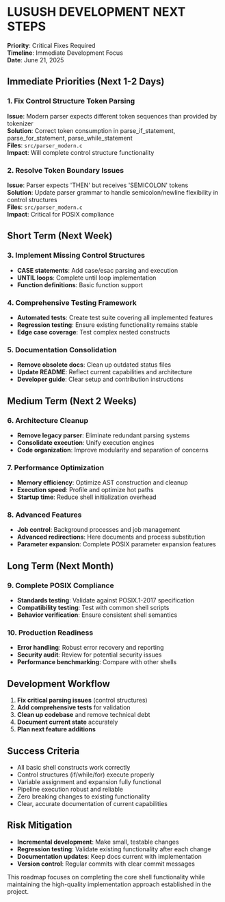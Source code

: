 # LUSUSH DEVELOPMENT NEXT STEPS

**Priority**: Critical Fixes Required  
**Timeline**: Immediate Development Focus  
**Date**: June 21, 2025

## Immediate Priorities (Next 1-2 Days)

### 1. Fix Control Structure Token Parsing
**Issue**: Modern parser expects different token sequences than provided by tokenizer  
**Solution**: Correct token consumption in parse_if_statement, parse_for_statement, parse_while_statement  
**Files**: `src/parser_modern.c`  
**Impact**: Will complete control structure functionality

### 2. Resolve Token Boundary Issues
**Issue**: Parser expects 'THEN' but receives 'SEMICOLON' tokens  
**Solution**: Update parser grammar to handle semicolon/newline flexibility in control structures  
**Files**: `src/parser_modern.c`  
**Impact**: Critical for POSIX compliance

## Short Term (Next Week)

### 3. Implement Missing Control Structures
- **CASE statements**: Add case/esac parsing and execution
- **UNTIL loops**: Complete until loop implementation
- **Function definitions**: Basic function support

### 4. Comprehensive Testing Framework
- **Automated tests**: Create test suite covering all implemented features
- **Regression testing**: Ensure existing functionality remains stable
- **Edge case coverage**: Test complex nested constructs

### 5. Documentation Consolidation
- **Remove obsolete docs**: Clean up outdated status files
- **Update README**: Reflect current capabilities and architecture
- **Developer guide**: Clear setup and contribution instructions

## Medium Term (Next 2 Weeks)

### 6. Architecture Cleanup
- **Remove legacy parser**: Eliminate redundant parsing systems
- **Consolidate execution**: Unify execution engines
- **Code organization**: Improve modularity and separation of concerns

### 7. Performance Optimization
- **Memory efficiency**: Optimize AST construction and cleanup
- **Execution speed**: Profile and optimize hot paths
- **Startup time**: Reduce shell initialization overhead

### 8. Advanced Features
- **Job control**: Background processes and job management
- **Advanced redirections**: Here documents and process substitution
- **Parameter expansion**: Complete POSIX parameter expansion features

## Long Term (Next Month)

### 9. Complete POSIX Compliance
- **Standards testing**: Validate against POSIX.1-2017 specification
- **Compatibility testing**: Test with common shell scripts
- **Behavior verification**: Ensure consistent shell semantics

### 10. Production Readiness
- **Error handling**: Robust error recovery and reporting
- **Security audit**: Review for potential security issues
- **Performance benchmarking**: Compare with other shells

## Development Workflow

1. **Fix critical parsing issues** (control structures)
2. **Add comprehensive tests** for validation
3. **Clean up codebase** and remove technical debt
4. **Document current state** accurately
5. **Plan next feature additions**

## Success Criteria

- All basic shell constructs work correctly
- Control structures (if/while/for) execute properly  
- Variable assignment and expansion fully functional
- Pipeline execution robust and reliable
- Zero breaking changes to existing functionality
- Clear, accurate documentation of current capabilities

## Risk Mitigation

- **Incremental development**: Make small, testable changes
- **Regression testing**: Validate existing functionality after each change
- **Documentation updates**: Keep docs current with implementation
- **Version control**: Regular commits with clear commit messages

This roadmap focuses on completing the core shell functionality while maintaining the high-quality implementation approach established in the project.
